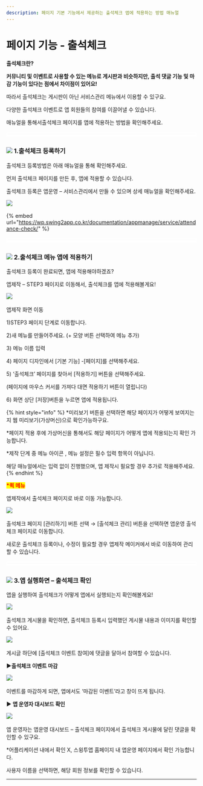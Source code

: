 ```yaml
---
description: 페이지 기본 기능에서 제공하는 출석체크 앱에 적용하는 방법 매뉴얼
---
```


# 페이지 기능 - 출석체크

**출석체크란?**

**커뮤니티 및 이벤트로 사용할 수 있는 메뉴로 게시판과 비슷하지만, 출석 댓글 기능 및 마감 기능이 있다는 점에서 차이점이 있어요!**

따라서 출석체크는 게시판이 아닌 서비스관리 메뉴에서 이용할 수 있구요.

다양한  출석체크 이벤트로 앱 회원들의 참여를 이끌어낼 수 있습니다.

매뉴얼을 통해서출석체크 페이지를 앱에 적용하는 방법을 확인해주세요.

![](../../../.gitbook/assets/수평성.PNG)

### ![](https://wp.swing2app.co.kr/wp-content/uploads/2018/09/%EB%8B%A8%EB%9D%BD1-1.png) **1.출석체크 등록하기**

출석체크 등록방법은 아래 매뉴얼을 통해 확인해주세요.

먼저 출석체크 페이지를  만든 후, 앱에 적용할 수 있습니다.

출석체크 등록은 앱운영 – 서비스관리에서 만들 수 있으며 상세 매뉴얼을 확인해주세요.

![](https://wp.swing2app.co.kr/wp-content/uploads/2022/07/%EC%B6%9C%EC%84%9D%EC%B2%B4%ED%81%AC1\_2020.03.png)

{% embed url="https://wp.swing2app.co.kr/documentation/appmanage/service/attendance-check/" %}

![](../../../.gitbook/assets/수평성.PNG)

### ![](https://wp.swing2app.co.kr/wp-content/uploads/2018/09/%EB%8B%A8%EB%9D%BD1-1.png) **2.출석체크 메뉴 앱에 적용하기**

출석체크 등록이 완료되면, 앱에 적용해야하겠죠?

앱제작 – STEP3 페이지로 이동해서, 출석체크를 앱에 적용해볼게요!

![](https://wp.swing2app.co.kr/wp-content/uploads/2022/07/%EC%B6%9C%EC%84%9D%EC%B2%B4%ED%81%AC.png)

앱제작 화면 이동

1\)STEP3 페이지 단계로 이동합니다.

2\)새 메뉴를 만들어주세요. (+ 모양 버튼 선택하여 메뉴 추가)

3\) 메뉴 이름 입력

4\) 페이지 디자인에서 \[기본 기능] -\[페이지]를 선택해주세요.&#x20;

5\) ‘출석체크’ 페이지를 찾아서 \[적용하기] 버튼을 선택해주세요.&#x20;

(페이지에 마우스 커서를 가져다 대면 적용하기 버튼이 열립니다)

6\) 화면 상단 \[저장]버튼을 누르면 앱에 적용됩니다.&#x20;

{% hint style="info" %}
\*미리보기 버튼을 선택하면 해당 페이지가 어떻게 보여지는지 웹 미리보기(가상머신)으로 확인가능하구요.

\*페이지 적용 후에 가상머신을 통해서도 해당 페이지가 어떻게 앱에 적용되는지 확인 가능합니다.

\*제작 단계 중 메뉴 아이콘 , 메뉴 설정은 필수 입력 항목이 아닙니다.

해당 매뉴얼에서는 입력 없이 진행했으며, 앱 제작시 필요할 경우 추가로 적용해주세요.
{% endhint %}



<mark style="color:red;">**\*퀵 메뉴**</mark>

앱제작에서 출석체크 페이지로 바로 이동 가능합니다.

![](https://wp.swing2app.co.kr/wp-content/uploads/2022/07/%EC%B6%9C%EC%84%9D%EC%B2%B4%ED%81%AC2.png)

출석체크 페이지 \[관리하기] 버튼 선택 → \[출석체크 관리] 버튼을 선택하면 앱운영 출석체크 페이지로 이동합니다.

새로운 출석체크 등록이나, 수정이 필요할 경우 앱제작 메이커에서 바로 이동하여 관리할 수 있습니다.

![](../../../.gitbook/assets/수평성.PNG)

### ![](https://wp.swing2app.co.kr/wp-content/uploads/2018/09/%EB%8B%A8%EB%9D%BD1-1.png) **3.앱 실행화면 – 출석체크 확인**

앱을 실행하여 출석체크가 어떻게 앱에서 실행되는지 확인해볼게요!

![](https://wp.swing2app.co.kr/wp-content/uploads/2018/10/%EC%B6%9C%EC%84%9D%EC%B2%B4%ED%81%AC3\_20.03.png)

출석체크 게시물을 확인하면, 출석체크 등록시 입력했던 게시물 내용과 이미지를 확인할 수 있어요.



![](https://wp.swing2app.co.kr/wp-content/uploads/2018/10/%EC%B6%9C%EC%84%9D%EC%B2%B4%ED%81%AC4\_20.03.png)

게시글 하단에 \[출석체크 이벤트 참여]에 댓글을 달아서 참여할 수 있습니다.&#x20;



**▶출석체크 이벤트 마감**

![](https://wp.swing2app.co.kr/wp-content/uploads/2018/10/%EC%B6%9C%EC%84%9D%EC%B2%B4%ED%81%AC5\_20.03.png)

이벤트를 마감하게 되면, 앱에서도 ‘마감된 이벤트’라고 창이 뜨게 됩니다.



**▶ 앱 운영자 대시보드 확인**

![](https://wp.swing2app.co.kr/wp-content/uploads/2018/10/%EC%B6%9C%EC%84%9D%EC%B2%B4%ED%81%AC6\_20.03.png)

앱 운영자는 앱운영 대시보드 – 출석체크 페이지에서 출석체크 게시물에 달린 댓글을 확인할 수 있구요.

\*어플리케이션 내에서 확인 X, 스윙투앱 홈페이지 내 앱운영 페이지에서 확인 가능합니다.&#x20;

사용자 이름을 선택하면, 해당 회원 정보를 확인할 수 있습니다.

***
